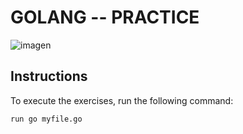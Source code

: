 # GOLANG -- PRACTICE

![imagen](https://user-images.githubusercontent.com/104821476/178695240-8288e17e-39a9-442c-ab2a-12545e5efea0.png)


## Instructions

To execute the exercises, run the following command:

```
run go myfile.go
```







